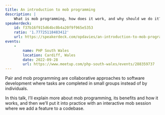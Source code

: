 ```yaml
---
title: An introduction to mob programming
description: |
    What is mob programming, how does it work, and why should we do it?
speakerdeck:
    id: f37b16f915d64bc0b4a20f9f965e5353
    ratio: '1.77725118483412'
    url: https://speakerdeck.com/opdavies/an-introduction-to-mob-programming
events:
    -
        name: PHP South Wales
        location: Cardiff, Wales
        date: 2022-09-28
        url: https://www.meetup.com/php-south-wales/events/288359737
---
```


Pair and mob programming are collaborative approaches to software development where tasks are completed in small groups instead of by individuals.

In this talk, I’ll explain more about mob programming, its benefits and how it works, and then we’ll put it into practice with an interactive mob session where we add a feature to a codebase.
